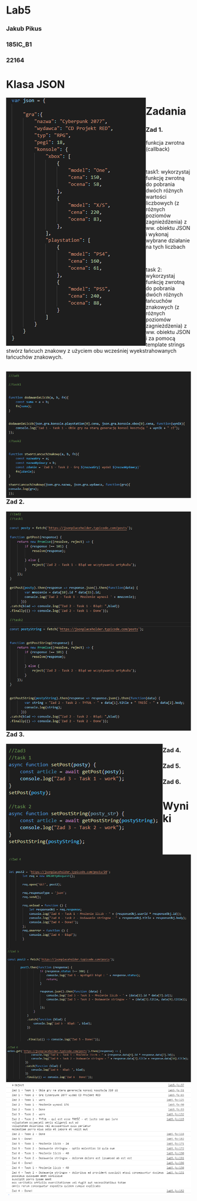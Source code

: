 # Lab5





<h3>Jakub Pikus</h3>
<h3>185IC_B1</h3>
<h3>22164</h3>


# Klasa JSON

<img src="zrzuty/2.png" alt="gra"  style="float: left;" />


# Zadania


<h3>Zad 1.</h3>

<p>funkcja zwrotna (callback)</p><br>
<p>task1: wykorzystaj funkcję zwrotną do pobrania dwóch różnych wartości liczbowych (z różnych poziomów zagnieżdżenia) z ww. obiektu JSON i wykonaj wybrane działanie na tych liczbach</p><br>
<p>task 2: wykorzystaj funkcję zwrotną do pobrania dwóch różnych łańcuchów znakowych (z różnych poziomów zagnieżdżenia) z ww. obiektu JSON i za pomocą template strings stwórz łańcuch znakowy z użyciem obu wcześniej wyekstrahowanych łańcuchów znakowych.</p><br>

<img src="zrzuty/3.png" alt="zad1"  style="float: left;" />


<h3>Zad 2.</h3>

<p></p>

<img src="zrzuty/4.png" alt="zad2"  style="float: left;" />

<h3>Zad 3.</h3>

<p></p>

<img src="zrzuty/5.png" alt="zad3"  style="float: left;" />

<h3>Zad 4.</h3>

<p></p>

<img src="zrzuty/6.png" alt="zad4"  style="float: left;" />

<h3>Zad 5.</h3>

<p></p>

<img src="zrzuty/7.png" alt="zad5"  style="float: left;" />

<h3>Zad 6.</h3>

<p></p>

<img src="zrzuty/8.png" alt="zad6"  style="float: left;" />


# Wyniki

<img src="zrzuty/1.png" alt="wyniki"  style="float: left;" />











